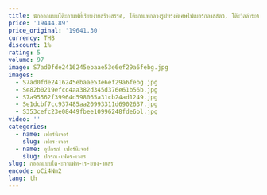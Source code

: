```yaml
---
title: นักออกแบบโต๊ะกาแฟที่เรียบง่ายสร้างสรรค์, โต๊ะกาแฟกลวงรูปทรงพิเศษไฟเบอร์กลาสสัตว์, โต๊ะวิลล่าระดับไฮเอนด์สําหรับบ้าน
price: '19444.89'
price_original: '19641.30'
currency: THB
discount: 1%
rating: 5
volume: 97
image: S7ad0fde2416245ebaae53e6ef29a6febg.jpg
images:
  - S7ad0fde2416245ebaae53e6ef29a6febg.jpg
  - Se82b0219efcc4aa382d345d376e61b56b.jpg
  - S7a95562f39964d598065a31cb24ad1249.jpg
  - Se1dcbf7cc937485aa20993311d6902637.jpg
  - S353cefc23e08449fbee10996248fde6bl.jpg
video: ''
categories:
  - name: เฟอร์นิเจอร์
    slug: เฟอร-เจอร
  - name: อุปกรณ์ เฟอร์นิเจอร์
    slug: ปกรณ-เฟอร-เจอร
slug: กออกแบบโต-ะกาแฟท-เร-ยบง-ายสร
encode: oCi4Nm2
lang: th
---
```

  